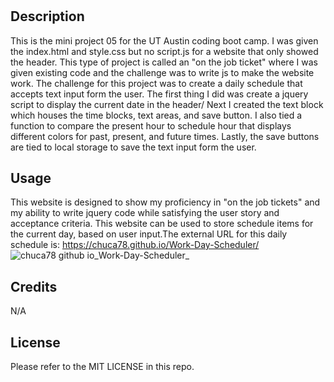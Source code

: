 # <Work-Day-Scheduler>

## Description

This is the mini project 05 for the UT Austin coding boot camp. I was given the index.html and style.css but no script.js for a website that only showed the header. This type of project is called an "on the job ticket" where I was given existing code and the challenge was to write js to make the website work. The challenge for this project was to create a daily schedule that accepts text input form the user. The first thing I did was create a jquery script to display the current date in the header/ Next I created the text block which houses the time blocks, text areas, and save button. I also tied a function to compare the present hour to schedule hour that displays different colors for past, present, and future times. Lastly, the save buttons are tied to local storage to save the text input form the user.

## Usage

This website is designed to show my proficiency in "on the job tickets" and my ability to write jquery code while satisfying the user story and acceptance criteria. This website can be used to store schedule items for the current day, based on user input.The external URL for this daily schedule is:
https://chuca78.github.io/Work-Day-Scheduler/
![chuca78 github io_Work-Day-Scheduler_](https://user-images.githubusercontent.com/97859682/196571406-2a2093ab-cf7d-474d-8f3b-b5d4cb059042.png)

## Credits

N/A

## License

Please refer to the MIT LICENSE in this repo.
